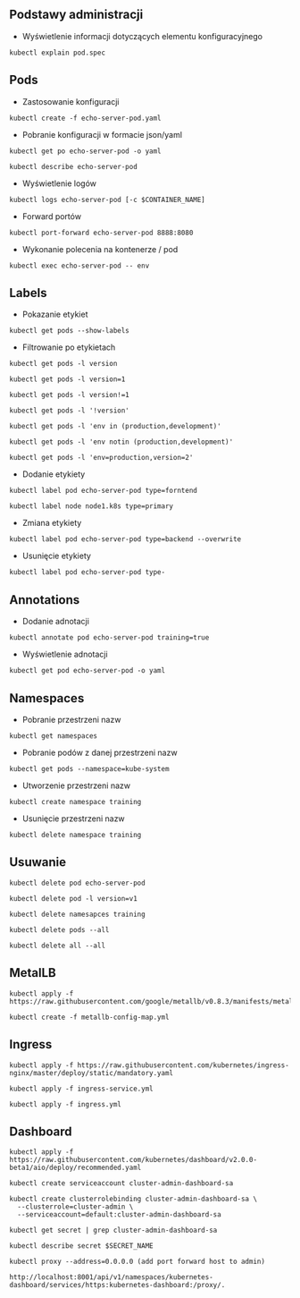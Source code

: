 ## Podstawy administracji
- Wyświetlenie informacji dotyczących elementu konfiguracyjnego
```
kubectl explain pod.spec
```
## Pods
- Zastosowanie konfiguracji
```
kubectl create -f echo-server-pod.yaml
```
- Pobranie konfiguracji w formacie json/yaml
```
kubectl get po echo-server-pod -o yaml
```
```
kubectl describe echo-server-pod
```
- Wyświetlenie logów
```
kubectl logs echo-server-pod [-c $CONTAINER_NAME]
```
- Forward portów
```
kubectl port-forward echo-server-pod 8888:8080
```
- Wykonanie polecenia na kontenerze / pod
```
kubectl exec echo-server-pod -- env
```
## Labels
- Pokazanie etykiet
```
kubectl get pods --show-labels
```
- Filtrowanie po etykietach
```
kubectl get pods -l version
```
```
kubectl get pods -l version=1
```
```
kubectl get pods -l version!=1
```
```
kubectl get pods -l '!version'
```
```
kubectl get pods -l 'env in (production,development)'
```
```
kubectl get pods -l 'env notin (production,development)'
```
```
kubectl get pods -l 'env=production,version=2'
```
- Dodanie etykiety
```
kubectl label pod echo-server-pod type=forntend
```
```
kubectl label node node1.k8s type=primary
```
- Zmiana etykiety
```
kubectl label pod echo-server-pod type=backend --overwrite
```
- Usunięcie etykiety
```
kubectl label pod echo-server-pod type-
```
## Annotations
- Dodanie adnotacji
```
kubectl annotate pod echo-server-pod training=true
```
- Wyświetlenie adnotacji
```
kubectl get pod echo-server-pod -o yaml
```
## Namespaces
- Pobranie przestrzeni nazw
```
kubectl get namespaces
```
- Pobranie podów z danej przestrzeni nazw
```
kubectl get pods --namespace=kube-system
```
- Utworzenie przestrzeni nazw
```
kubectl create namespace training
```
- Usunięcie przestrzeni nazw
```
kubectl delete namespace training
```
## Usuwanie 
```
kubectl delete pod echo-server-pod
```
```
kubectl delete pod -l version=v1
```
```
kubectl delete namesapces training
```
```
kubectl delete pods --all
```
```
kubectl delete all --all
```
## MetalLB
```
kubectl apply -f https://raw.githubusercontent.com/google/metallb/v0.8.3/manifests/metallb.yaml
```
```
kubectl create -f metallb-config-map.yml
```
## Ingress 
```
kubectl apply -f https://raw.githubusercontent.com/kubernetes/ingress-nginx/master/deploy/static/mandatory.yaml
```
```
kubectl apply -f ingress-service.yml
```
```
kubectl apply -f ingress.yml
```
## Dashboard
```
kubectl apply -f https://raw.githubusercontent.com/kubernetes/dashboard/v2.0.0-beta1/aio/deploy/recommended.yaml
```
```
kubectl create serviceaccount cluster-admin-dashboard-sa
```
```
kubectl create clusterrolebinding cluster-admin-dashboard-sa \
  --clusterrole=cluster-admin \
  --serviceaccount=default:cluster-admin-dashboard-sa
```
```
kubectl get secret | grep cluster-admin-dashboard-sa
```
```
kubectl describe secret $SECRET_NAME
```
```
kubectl proxy --address=0.0.0.0 (add port forward host to admin)
```
```
http://localhost:8001/api/v1/namespaces/kubernetes-dashboard/services/https:kubernetes-dashboard:/proxy/.
```